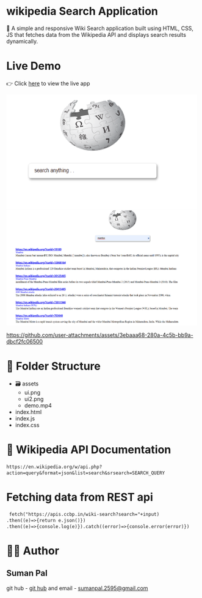 # wikipedia Search Application
🚀 A simple and responsive Wiki Search application built using HTML, CSS, JS that fetches data from the Wikipedia API and displays search results dynamically.
# Live Demo
👉 Click [here](https://wikisearch-omega.vercel.app/) to view the live app 

<img src="assets/ui.png" height="300px" width="500px"/>
<img src="assets/ui2.png" height="300px" width="500px"/>

https://github.com/user-attachments/assets/3ebaaa68-280a-4c5b-bb9a-dbcf2fc06500

# 📁 Folder Structure
- 🗃️ assets
  - ui.png
  - ui2.png
  - demo.mp4
- index.html
- index.js
- index.css
# 📌 Wikipedia API Documentation
```
https://en.wikipedia.org/w/api.php?action=query&format=json&list=search&srsearch=SEARCH_QUERY
```
# Fetching data from REST api
```
 fetch("https://apis.ccbp.in/wiki-search?search="+input)
.then((e)=>{return e.json()})
.then((e)=>{console.log(e)}).catch((error)=>{console.error(error)})
```
# 👨‍💻 Author
## Suman Pal
git hub - [git hub](https://github.com/suman-typ-08) and email -  [sumanpal.2595@gmail.com](sumanpal.2595@gmail.com)
